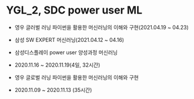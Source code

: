 # YGL_2, SDC power user ML 

* 영우 글러벌 러닝 파이썬을 활용한 머신러닝의 이해와 구현(2021.04.19 ~ 04.23)
* 삼성 SW EXPERT 머신러닝(2021.04.12 ~ 04.16)


* 삼성디스플레이 power user 양성과정 머신러닝
* 2020.11.16 ~ 2020.11.19(4일, 32시간)
* 영우 글로벌 러닝 파이썬을 활용한 머신러닝의 이해와 구현
* 2020.11.09 ~ 2020.11.13 (35시간)
